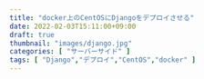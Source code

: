 ```yaml
---
title: "docker上のCentOSにDjangoをデプロイさせる"
date: 2022-02-03T15:11:00+09:00
draft: true
thumbnail: "images/django.jpg"
categories: [ "サーバーサイド" ]
tags: [ "Django","デプロイ","CentOS","docker" ]
---
```








